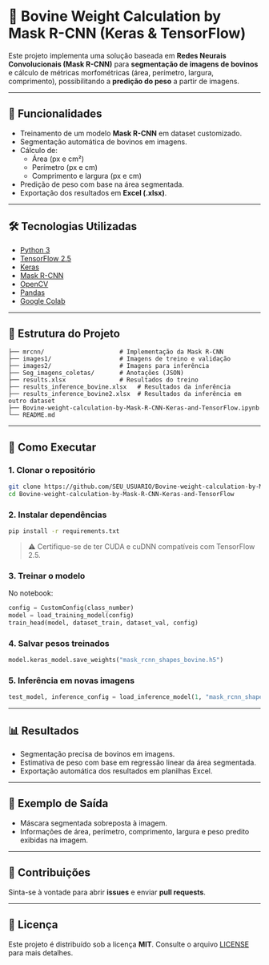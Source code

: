 # 🐄 Bovine Weight Calculation by Mask R-CNN (Keras & TensorFlow)

Este projeto implementa uma solução baseada em **Redes Neurais Convolucionais (Mask R-CNN)** para **segmentação de imagens de bovinos** e cálculo de métricas morfométricas (área, perímetro, largura, comprimento), possibilitando a **predição do peso** a partir de imagens.

---

## 📌 Funcionalidades
- Treinamento de um modelo **Mask R-CNN** em dataset customizado.  
- Segmentação automática de bovinos em imagens.  
- Cálculo de:
  - Área (px e cm²)  
  - Perímetro (px e cm)  
  - Comprimento e largura (px e cm)  
- Predição de peso com base na área segmentada.  
- Exportação dos resultados em **Excel (.xlsx)**.  

---

## 🛠️ Tecnologias Utilizadas
- [Python 3](https://www.python.org/)  
- [TensorFlow 2.5](https://www.tensorflow.org/)  
- [Keras](https://keras.io/)  
- [Mask R-CNN](https://github.com/matterport/Mask_RCNN)  
- [OpenCV](https://opencv.org/)  
- [Pandas](https://pandas.pydata.org/)  
- [Google Colab](https://colab.research.google.com/)  

---

## 📂 Estrutura do Projeto
```
├── mrcnn/                     # Implementação da Mask R-CNN
├── images1/                   # Imagens de treino e validação
├── images2/                   # Imagens para inferência
├── Seg_imagens_coletas/       # Anotações (JSON)
├── results.xlsx               # Resultados do treino
├── results_inference_bovine.xlsx   # Resultados da inferência
├── results_inference_bovine2.xlsx  # Resultados da inferência em outro dataset
├── Bovine-weight-calculation-by-Mask-R-CNN-Keras-and-TensorFlow.ipynb
└── README.md
```

---

## 🚀 Como Executar

### 1. Clonar o repositório
```bash
git clone https://github.com/SEU_USUARIO/Bovine-weight-calculation-by-Mask-R-CNN-Keras-and-TensorFlow.git
cd Bovine-weight-calculation-by-Mask-R-CNN-Keras-and-TensorFlow
```

### 2. Instalar dependências
```bash
pip install -r requirements.txt
```

> ⚠️ Certifique-se de ter CUDA e cuDNN compatíveis com TensorFlow 2.5.

### 3. Treinar o modelo
No notebook:
```python
config = CustomConfig(class_number)
model = load_training_model(config)
train_head(model, dataset_train, dataset_val, config)
```

### 4. Salvar pesos treinados
```python
model.keras_model.save_weights("mask_rcnn_shapes_bovine.h5")
```

### 5. Inferência em novas imagens
```python
test_model, inference_config = load_inference_model(1, "mask_rcnn_shapes_bovine.h5")
```

---

## 📊 Resultados
- Segmentação precisa de bovinos em imagens.  
- Estimativa de peso com base em regressão linear da área segmentada.  
- Exportação automática dos resultados em planilhas Excel.  

---

## 📸 Exemplo de Saída
- Máscara segmentada sobreposta à imagem.  
- Informações de área, perímetro, comprimento, largura e peso predito exibidas na imagem.  

---

## 🤝 Contribuições
Sinta-se à vontade para abrir **issues** e enviar **pull requests**.  

---

## 📜 Licença
Este projeto é distribuído sob a licença **MIT**. Consulte o arquivo [LICENSE](LICENSE) para mais detalhes.  
```
